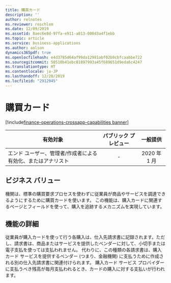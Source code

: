 ```yaml
---
title: 購買カード
description: ''
author: relnotes
ms.reviewer: roschlom
ms.date: 12/09/2019
ms.assetid: 8aec6e8d-97fa-e911-a813-000d3a4f1ebb
ms.topic: article
ms.service: business-applications
ms.author: aolson
dynamics365pdf: true
ms.openlocfilehash: e4d3785d64af99da12981abf02b0cbfcaabbe722
ms.sourcegitcommit: 50510b41ebc81897993a45f689651d9eda6c4247
ms.translationtype: HT
ms.contentlocale: ja-JP
ms.lasthandoff: 12/20/2019
ms.locfileid: "2912945"
---
```

# <a name="purchasing-cards"></a>購買カード
[!include[finance-operations-crossapp-capabilities banner](../includes/finance-operations-crossapp-capabilities.md)]

| 有効対象    |  パブリック プレビュー | 一般提供 | 
| ---------- | :----------: |:----------: |
|エンド ユーザー、管理者/作成者による有効化、またはアナリスト|-| 2020 年 1 月|


## <a name="business-value"></a>ビジネス バリュー
<!-- bv start -->
機関は、標準の購買要求プロセスを使わずに従業員が商品やサービスを調達できるようにするために購買カードを使います。 この機能は、購入カードに関連するページとフィールドを使って、購入を追跡するメカニズムを実現しています。 
<!-- bv end -->



## <a name="feature-details"></a>機能の詳細
<!--feature detail start -->
従業員が購入カードを使って行う各購入は、仕入先請求書に記録されます。ただし、請求書は、商品またはサービスを提供したベンダーに対して、小切手または電子支払を使っては支払われません。 代わりに、この種類の各請求書は、購入カード サービスを提供するベンダー (つまり、金融機関) に支払うために作成される別の仕入先請求書に関連付けられます。 購入カード サービス プロバイダーに支払うべき残高が毎月支払われるとき、カードの購入に対する支払いが行われます。
<!--feature detail end -->









